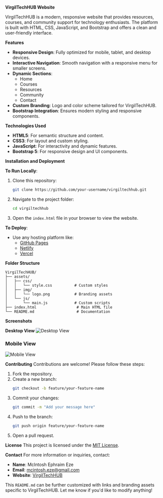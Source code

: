 **VirgilTechHUB Website**

VirgilTechHUB is a modern, responsive website that provides resources, courses, and community support for technology enthusiasts. The platform is built with HTML, CSS, JavaScript, and Bootstrap and offers a clean and user-friendly interface.

**Features**

- **Responsive Design**: Fully optimized for mobile, tablet, and desktop devices.
- **Interactive Navigation**: Smooth navigation with a responsive menu for smaller screens.
- **Dynamic Sections**:
  - Home
  - Courses
  - Resources
  - Community
  - Contact
- **Custom Branding**: Logo and color scheme tailored for VirgilTechHUB.
- **Bootstrap Integration**: Ensures modern styling and responsive components.

**Technologies Used**

- **HTML5**: For semantic structure and content.
- **CSS3**: For layout and custom styling.
- **JavaScript**: For interactivity and dynamic features.
- **Bootstrap 5**: For responsive design and UI components.

**Installation and Deployment**

**To Run Locally**:
1. Clone this repository:
   ```bash
   git clone https://github.com/your-username/virgiltechhub.git
   ```
2. Navigate to the project folder:
   ```bash
   cd virgiltechhub
   ```
3. Open the `index.html` file in your browser to view the website.

**To Deploy**:
- Use any hosting platform like:
  - [GitHub Pages](https://pages.github.com/)
  - [Netlify](https://www.netlify.com/)
  - [Vercel](https://vercel.com/)

**Folder Structure**

```plaintext
VirgilTechHUB/
├── assets/
│   ├── css/
│   │   └── style.css          # Custom styles
│   ├── img/
│   │   └── logo.png           # Branding assets
│   └── js/
│       └── main.js            # Custom scripts
├── index.html                  # Main HTML file
└── README.md                   # Documentation
```

**Screenshots**

**Desktop View**
![Desktop View](assets/img/screenshot-desktop.png)

### **Mobile View**
![Mobile View](assets/img/screenshot-mobile.png)

**Contributing**
Contributions are welcome! Please follow these steps:
1. Fork the repository.
2. Create a new branch:
   ```bash
   git checkout -b feature/your-feature-name
   ```
3. Commit your changes:
   ```bash
   git commit -m "Add your message here"
   ```
4. Push to the branch:
   ```bash
   git push origin feature/your-feature-name
   ```
5. Open a pull request.

**License**
This project is licensed under the [MIT License](LICENSE).

**Contact**
For more information or inquiries, contact:

- **Name**: McIntosh Ephraim Eze  
- **Email**: mcintosh.eze@gmail.com  
- **Website**: [VirgilTechHUB](https://www.virgiltechtub.com)

This `README.md` can be further customized with links and branding assets specific to VirgilTechHUB. Let me know if you'd like to modify anything!
